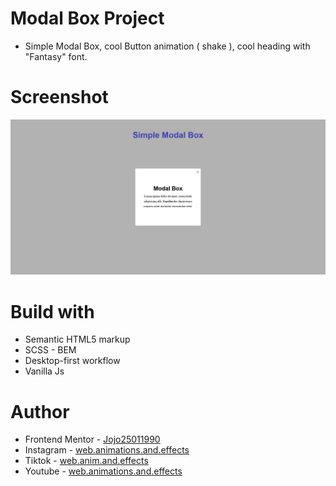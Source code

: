 # Modal Box Project

-   Simple Modal Box, cool Button animation ( shake ), cool heading with "Fantasy" font.

# Screenshot

![](./Screenshot%20Simple%20Modal%20Box.png)

# Build with

-   Semantic HTML5 markup
-   SCSS - BEM
-   Desktop-first workflow
-   Vanilla Js

# Author

-   Frontend Mentor - [Jojo25011990](https://www.frontendmentor.io/profile/Jojo25011990)
-   Instagram - [web.animations.and.effects](https://www.instagram.com/web.animations.and.effects)
-   Tiktok - [web.anim.and.effects](https://www.tiktok.com/@web.anim.and.effects)
-   Youtube - [web.animations.and.effects](https://www.youtube.com/@web.animations.and.effects)
